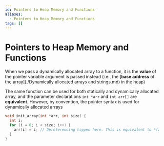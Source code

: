 ```yaml
---
id: Pointers to Heap Memory and Functions
aliases:
  - Pointers to Heap Memory and Functions
tags: []
---
```


# Pointers to Heap Memory and Functions

When we pass a dynamically allocated array to a function, it is the **value** of the pointer variable argument is passed instead (i.e., the [**base address** of the array](./Dynamically allocated arrays and strings.md) in the heap)

The same function can be used for both statically and dynamically allocated array, and the parameter declarations `int *arr` and `int arr[]` are **equivalent**. However, by convention, the pointer syntax is used for dynamically allocated arrays

```c
void init_array(int *arr, int size) {
  int i;
  for (i = 0; i < size; i++) {
    arr[i] = i; // Dereferencing happen here. This is equivalent to *(arr + i)
  }
}
```
